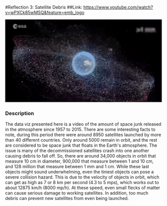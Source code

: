 #Reflection 3: Satellite Debris
##Link: https://www.youtube.com/watch?v=wPXCk85wMSQ&feature=emb_logo

![Orbiting Debris](week3.png)

### Description
The data viz presented here is a video of the amount of space junk released in the atmosphere since 1957 to 2015. 
There are some interesting facts to note, during this period there were around 8950 satellites launched by more than 40 
different countries. Only around 5000 remain in orbit, and the rest are considered to be space junk that floats in the
Earth's atmosphere. The issue is many of the decommissioned satellites crash into one another causing debris to fall off. 
So, there are around 34,000 objects in orbit that measure 10 cm in diameter, 900,000 that measure between 1 and 10 cm, 
and 128 million that measure between 1 mm and 1 cm. While these last objects might sound underwhelming, even the tiniest 
objects can pose a severe collision hazard. This is due to the velocity of objects in orbit, which can get as high as 7 
or 8 km per second (4.3 to 5 mps), which works out to about 12875 km/h (8000 mp/h). At these speed, even small flecks of 
matter can cause serious damage to working satellites. In addition, too much debris can prevent new satellites from even 
being launched.